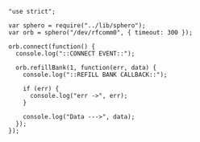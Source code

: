     "use strict";

    var sphero = require("../lib/sphero");
    var orb = sphero("/dev/rfcomm0", { timeout: 300 });

    orb.connect(function() {
      console.log("::CONNECT EVENT::");

      orb.refillBank(1, function(err, data) {
        console.log("::REFILL BANK CALLBACK::");

        if (err) {
          console.log("err ->", err);
        }

        console.log("Data --->", data);
      });
    });
